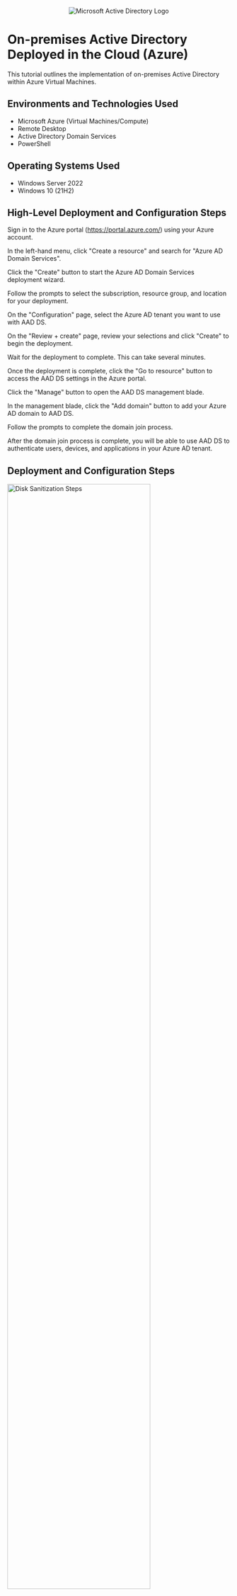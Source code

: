 <p align="center">
<img src="https://i.imgur.com/pU5A58S.png" alt="Microsoft Active Directory Logo"/>
</p>

<h1>On-premises Active Directory Deployed in the Cloud (Azure)</h1>
This tutorial outlines the implementation of on-premises Active Directory within Azure Virtual Machines.<br />






<h2>Environments and Technologies Used</h2>

- Microsoft Azure (Virtual Machines/Compute)
- Remote Desktop
- Active Directory Domain Services
- PowerShell

<h2>Operating Systems Used </h2>

- Windows Server 2022
- Windows 10 (21H2)

<h2>High-Level Deployment and Configuration Steps</h2>

Sign in to the Azure portal (https://portal.azure.com/) using your Azure account.

In the left-hand menu, click "Create a resource" and search for "Azure AD Domain Services".

Click the "Create" button to start the Azure AD Domain Services deployment wizard.

Follow the prompts to select the subscription, resource group, and location for your deployment.

On the "Configuration" page, select the Azure AD tenant you want to use with AAD DS.

On the "Review + create" page, review your selections and click "Create" to begin the deployment.

Wait for the deployment to complete. This can take several minutes.

Once the deployment is complete, click the "Go to resource" button to access the AAD DS settings in the Azure portal.

Click the "Manage" button to open the AAD DS management blade.

In the management blade, click the "Add domain" button to add your Azure AD domain to AAD DS.

Follow the prompts to complete the domain join process.

After the domain join process is complete, you will be able to use AAD DS to authenticate users, devices, and applications in your Azure AD tenant.

<h2>Deployment and Configuration Steps</h2>

<p>
<img src="https://i.imgur.com/1wS86gy.png.png" height="80%" width="80%" alt="Disk Sanitization Steps"/>
</p>
<p>

</p>
<br />

<p>
<img src="https://i.imgur.com/FmVUd3D.png" height="80%" width="80%" alt="Disk Sanitization Steps"/>
</p>
<p>

</p>
<br />

<p>
<img src="https://i.imgur.com/04fhWgB.png" height="80%" width="80%" alt="Disk Sanitization Steps"/>
</p>
<p>

</p>
<br />
